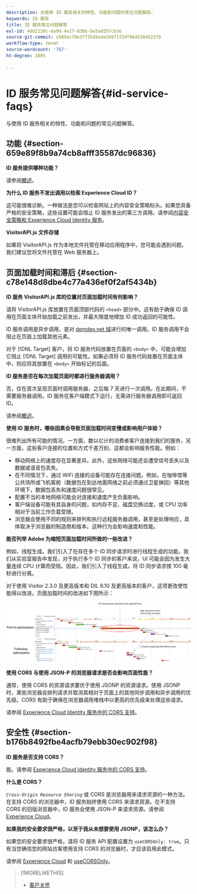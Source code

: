 ```yaml
---
description: 与使用 ID 服务相关的特性、功能和问题的常见问题解答。
keywords: ID 服务
title: ID 服务常见问题解答
exl-id: 4dd2220c-8a9d-4e27-838b-be5ad357cb3e
source-git-commit: cb89ac70e37f35d5e4e2b971f2df9645304522f8
workflow-type: tm+mt
source-wordcount: '787'
ht-degree: 100%

---
```


# ID 服务常见问题解答{#id-service-faqs}

与使用 ID 服务相关的特性、功能和问题的常见问题解答。

## 功能 {#section-659e89f8b9a74cb8afff35587dc96836}

**ID 服务提供哪种功能？**

请参阅[概述](../introduction/overview.md)。

**为什么 ID 服务不发出调用以检索 Experience Cloud ID？**

这可能很难诊断。一种做法是您可以检查网站上的内容安全策略标头。如果您具备严格的安全策略，这些设置可能会阻止 ID 服务发出的第三方调用。请参阅[内容安全策略和 Experience Cloud Identity 服务](../reference/csp.md#concept-968c423a7392479db0a0d821ae9783e3)。

**VisitorAPI.js 文件存储**

如果将 VisitorAPI.js 作为本地文件托管在移动应用程序中，您可能会遇到问题。我们建议您将文件托管在 Web 服务器上。

## 页面加载时间和滞后 {#section-c78e148d8dbe4c77a436ef0f2af5434b}

**ID 服务 VisitorAPI.js 库的位置对页面加载时间有何影响？**

请将 VisitorAPI.js 库放置在页面顶部代码的 `<head>` 部分中。这有助于确保 ID 调用在页面主体开始加载之前发出，并最大限度地增加 ID 成功返回的可能性。

ID 服务调用是异步调用，是对 [demdex.net 域](https://experienceleague.adobe.com/docs/audience-manager/user-guide/reference/demdex-calls.html?lang=zh-Hans)进行的唯一调用。ID 服务调用不会阻止在页面上加载其他元素。

对于 [!DNL Target] 客户，将 ID 服务代码放置在页面的 `<body>` 中，可能会增加它阻止 [!DNL Target] 调用的可能性。如果必须将 ID 服务代码放置在页面主体中，则应将其放置在 `<body>` 开始标记的后面。

**ID 服务是否在每次加载页面时都进行服务器调用？**

否，仅在首次呈现页面时调用服务器，之后每 7 天进行一次调用。在此期间，不需要服务器调用。ID 服务在客户端模式下运行，无需进行服务器调用即可返回 ID。

请参阅[概述](../introduction/overview.md)。

**使用 ID 服务时，哪些因素会导致页面加载时间变慢或影响用户体验？**

很难列出所有可能的情况。一方面，数以亿计的消费者客户连接到我们的服务，另一方面，这些客户连接的位置和方式千差万别，这都会影响服务性能。例如：

* 移动网络上的速度存在显著差异。此外，这些网络可能还会遭受信号丢失以及数据或语音包丢失。
* 在不同情况下，通过 WiFi 连接的设备可能存在连接问题。例如，在咖啡馆等公共场所或飞机客舱（数据包在到达地面网络之前必须通过卫星弹回）等其他环境下，数据包丢失和速度问题很常见。
* 配置不当的本地网络可能会对连接和速度产生负面影响。
* 客户端设备可能有其自身的问题，如内存不足、磁盘交换过度，或 CPU 功率相对于当前工作负载受限。
* 浏览器会使用不同的规则来排列和执行远程服务器调用，甚至是处理响应，具体取决于浏览器的制造商和版本。这种行为会影响速度和性能。

**能否列举 Adobe 为缩短页面加载时间所做的一些改进？**

例如，线程生成。我们引入了在存在多个 ID 同步请求时进行线程生成的功能。我们从实验室报告中发现，对于执行多个 ID 同步的客户来说，UI 可能会因为发生大量连续 CPU 计算而受阻。因此，我们引入了线程生成，将 ID 同步请求按 100 毫秒进行分离。

对于使用 Visitor 2.3.0 及更高版本和 DIL 6.10 及更高版本的客户，这项更改使性能得以改进。页面加载时间的改进如下图所示：

![](assets/id_sync_improvements_copy.png)

**使用 CORS 与使用 JSON-P 的浏览器请求是否会影响页面性能？**

通常，使用 CORS 的资源请求要优于使用 JSONP 的资源请求。使用 JSONP 时，某些浏览器会排列请求并取消其相对于页面上的其他同步调用和异步调用的优先级。CORS 有助于确保在浏览器调用堆栈中以更高的优先级来处理这些请求。

请参阅 [Experience Cloud Identity 服务中的 CORS 支持](../reference/cors.md#concept-6c280446990d46d88ba9da15d2dcc758)。

## 安全性 {#section-b176b8492fbe4acfb79ebb30ec902f98}

**ID 服务是否支持 CORS？**

能。请参阅 [Experience Cloud Identity 服务中的 CORS 支持](../reference/cors.md#concept-6c280446990d46d88ba9da15d2dcc758)。

**什么是 CORS？**

*`Cross-Origin Resource Sharing`* 或 CORS 是浏览器用来请求资源的一种方法。在支持 CORS 的浏览器中，ID 服务始终使用 CORS 来请求资源。在不支持 CORS 的旧版浏览器中，ID 服务会使用 JSON-P 来请求资源。请参阅 [Experience Cloud](../reference/cors.md#concept-6c280446990d46d88ba9da15d2dcc758)。

**如果我的安全要求很严格，以至于我从未想要使用 JSONP，该怎么办？**

如果您的安全要求很严格，请将 ID 服务 API 配置设置为 `useCORSOnly: true`。只有当您确信您的网站访客使用支持 CORS 的浏览器时，才应该启用此模式。

请参阅 [Experience Cloud](../reference/cors.md#concept-6c280446990d46d88ba9da15d2dcc758) 和 [useCORSOnly](../library/function-vars/use-cors-only.md#reference-8a9a143d838b48d6b23329b84b13e1fa)。

>[!MORELIKETHIS]
>
>* [客户关怀](https://helpx.adobe.com/cn/marketing-cloud/contact-support.html)

